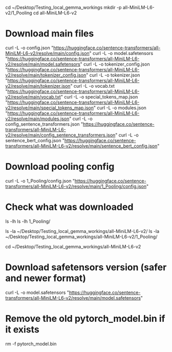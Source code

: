 cd ~/Desktop/Testing_local_gemma_workings
mkdir -p all-MiniLM-L6-v2/1_Pooling
cd all-MiniLM-L6-v2

# Download main files
curl -L -o config.json "https://huggingface.co/sentence-transformers/all-MiniLM-L6-v2/resolve/main/config.json"
curl -L -o model.safetensors "https://huggingface.co/sentence-transformers/all-MiniLM-L6-v2/resolve/main/model.safetensors"
curl -L -o tokenizer_config.json "https://huggingface.co/sentence-transformers/all-MiniLM-L6-v2/resolve/main/tokenizer_config.json"
curl -L -o tokenizer.json "https://huggingface.co/sentence-transformers/all-MiniLM-L6-v2/resolve/main/tokenizer.json"
curl -L -o vocab.txt "https://huggingface.co/sentence-transformers/all-MiniLM-L6-v2/resolve/main/vocab.txt"
curl -L -o special_tokens_map.json "https://huggingface.co/sentence-transformers/all-MiniLM-L6-v2/resolve/main/special_tokens_map.json"
curl -L -o modules.json "https://huggingface.co/sentence-transformers/all-MiniLM-L6-v2/resolve/main/modules.json"
curl -L -o config_sentence_transformers.json "https://huggingface.co/sentence-transformers/all-MiniLM-L6-v2/resolve/main/config_sentence_transformers.json"
curl -L -o sentence_bert_config.json "https://huggingface.co/sentence-transformers/all-MiniLM-L6-v2/resolve/main/sentence_bert_config.json"

# Download pooling config
curl -L -o 1_Pooling/config.json "https://huggingface.co/sentence-transformers/all-MiniLM-L6-v2/resolve/main/1_Pooling/config.json"

# Check what was downloaded
ls -lh
ls -lh 1_Pooling/


ls -la ~/Desktop/Testing_local_gemma_workings/all-MiniLM-L6-v2/
ls -la ~/Desktop/Testing_local_gemma_workings/all-MiniLM-L6-v2/1_Pooling/




cd ~/Desktop/Testing_local_gemma_workings/all-MiniLM-L6-v2

# Download safetensors version (safer and newer format)
curl -L -o model.safetensors "https://huggingface.co/sentence-transformers/all-MiniLM-L6-v2/resolve/main/model.safetensors"

# Remove the old pytorch_model.bin if it exists
rm -f pytorch_model.bin
